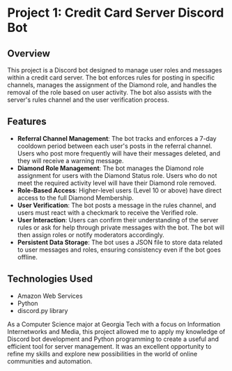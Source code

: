 # Project 1: Credit Card Server Discord Bot

## Overview
This project is a Discord bot designed to manage user roles and messages within a credit card server. The bot enforces rules for posting in specific channels, manages the assignment of the Diamond role, and handles the removal of the role based on user activity. The bot also assists with the server's rules channel and the user verification process.

## Features
- **Referral Channel Management**: The bot tracks and enforces a 7-day cooldown period between each user's posts in the referral channel. Users who post more frequently will have their messages deleted, and they will receive a warning message.
- **Diamond Role Management**: The bot manages the Diamond role assignment for users with the Diamond Status role. Users who do not meet the required activity level will have their Diamond role removed.
- **Role-Based Access**: Higher-level users (Level 10 or above) have direct access to the full Diamond Membership.
- **User Verification**: The bot posts a message in the rules channel, and users must react with a checkmark to receive the Verified role.
- **User Interaction**: Users can confirm their understanding of the server rules or ask for help through private messages with the bot. The bot will then assign roles or notify moderators accordingly.
- **Persistent Data Storage**: The bot uses a JSON file to store data related to user messages and roles, ensuring consistency even if the bot goes offline.

## Technologies Used
- Amazon Web Services
- Python
- discord.py library

As a Computer Science major at Georgia Tech with a focus on Information Internetworks and Media, this project allowed me to apply my knowledge of Discord bot development and Python programming to create a useful and efficient tool for server management. It was an excellent opportunity to refine my skills and explore new possibilities in the world of online communities and automation.
